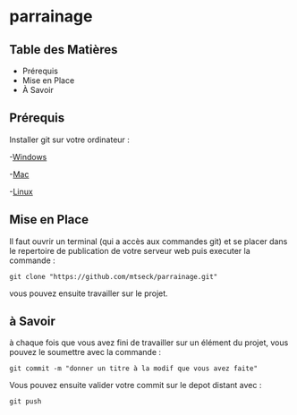 # parrainage

## Table des Matières

- Prérequis
- Mise en Place
- À Savoir

## Prérequis

Installer git sur votre ordinateur :

-[Windows](https://github.com/git-guides/install-git#install-git-on-windows)

-[Mac](https://github.com/git-guides/install-git#install-git-on-mac)

-[Linux](https://github.com/git-guides/install-git#install-git-on-linux)

## Mise en Place

Il faut ouvrir un terminal (qui a accès aux commandes git) et se placer dans le repertoire de publication de votre serveur web puis executer la commande :
```
git clone "https://github.com/mtseck/parrainage.git"
```
vous pouvez ensuite travailler sur le projet.

## à Savoir

à chaque fois que vous avez fini de travailler sur un élément du projet, vous pouvez le soumettre avec la commande :
```
git commit -m "donner un titre à la modif que vous avez faite"
```
Vous pouvez ensuite valider votre commit sur le depot distant avec :
```
git push
```
